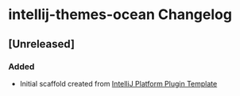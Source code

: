 <!-- Keep a Changelog guide -> https://keepachangelog.com -->

# intellij-themes-ocean Changelog

## [Unreleased]
### Added
- Initial scaffold created from [IntelliJ Platform Plugin Template](https://github.com/JetBrains/intellij-platform-plugin-template)
